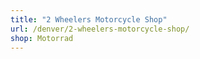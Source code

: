 ```yaml
---
title: "2 Wheelers Motorcycle Shop"
url: /denver/2-wheelers-motorcycle-shop/
shop: Motorrad
---
```

